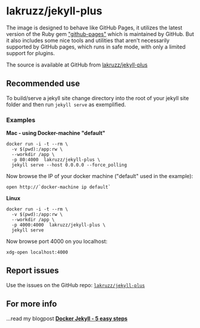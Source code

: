 # lakruzz/jekyll-plus

The image is designed to behave like GitHub Pages, it utilizes the latest version of the Ruby gem ["github-pages"](https://pages.github.com/versions/) which is maintained by GitHub. But it also includes some nice tools and utilities that aren't necessarily supported by GitHub pages, which runs in safe mode, with only a limited support for plugins.

The source is available at GitHub from [lakruzz/jekyll-plus](https://github.com/lakruzz/jekyll-plus)

## Recommended use

To build/serve a jekyll site change directory into the root of your jekyll site folder and then run `jekyll serve` as exemplified.

### Examples

**Mac - using Docker-machine "default"**

```
docker run -i -t --rm \
  -v $(pwd):/app:rw \
  --workdir /app \
  -p 80:4000  lakruzz/jekyll-plus \
  jekyll serve --host 0.0.0.0 --force_polling
```


Now browse the IP of your docker machine ("default" used in the example):

```
open http://`docker-machine ip default`
```

**Linux**

```
docker run -i -t --rm \
  -v $(pwd):/app:rw \
  --workdir /app \
  -p 4000:4000  lakruzz/jekyll-plus \
  jekyll serve
```


Now browse port 4000 on you localhost:

```
xdg-open localhost:4000
```

## Report issues
Use the issues on the GitHub repo: [`lakruzz/jekyll-plus`](https://github.com/lakruzz/jekyll-plus/issues)

## For more info
...read my blogpost [**Docker Jekyll - 5 easy steps**](http://www.lakruzz.com/en/docker-jekyll/)

